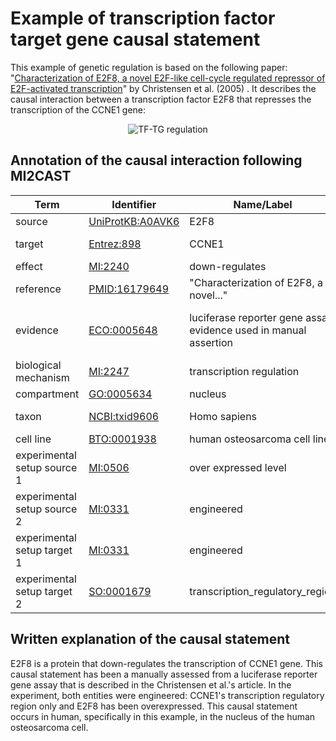 #  Example of transcription factor target gene causal statement

This example of genetic regulation is based on the following paper: "[Characterization of E2F8, a novel E2F-like cell-cycle regulated repressor of E2F-activated transcription](https://doi.org/10.1093/nar/gki855)" by Christensen et al. (2005) . It describes the causal interaction between a transcription factor E2F8 that represses the transcription of the CCNE1 gene:

<p align="center">
  <img src="https://github.com/vtoure/MI2CAST/blob/master/images/tf-tg.svg" alt="TF-TG regulation"/>
</p>


## Annotation of the causal interaction following MI2CAST

| Term | Identifier | Name/Label | Database |
|---|---|---|---|
| source | [UniProtKB:A0AVK6](https://www.uniprot.org/uniprot/A0AVK6) | E2F8 | UniProt |
| target | [Entrez:898](https://www.ncbi.nlm.nih.gov/gene/898) | CCNE1 | Entrez gene |
| effect | [MI:2240](http://purl.obolibrary.org/obo/MI_2240) | down-regulates | PSI-MI |
| reference | [PMID:16179649](https://www.ncbi.nlm.nih.gov/pubmed/16179649) | "Characterization of E2F8, a novel..." | Pubmed |
| evidence | [ECO:0005648](http://purl.obolibrary.org/obo/ECO_0005648) | luciferase reporter gene assay evidence used in manual assertion | Evidence and Conclusion Ontology |
| biological mechanism | [MI:2247](http://purl.obolibrary.org/obo/MI_2247) | transcription regulation | PSI-MI |
| compartment | [GO:0005634](http://purl.obolibrary.org/obo/GO_0005634) | nucleus | GO:CC |
| taxon | [NCBI:txid9606](http://purl.obolibrary.org/obo/NCBITaxon_9606) | Homo sapiens | NCBI taxonomy |
| cell line | [BTO:0001938](http://purl.obolibrary.org/obo/BTO_0001938) | human osteosarcoma cell line | BRENDA |
| experimental setup source 1 | [MI:0506](http://purl.obolibrary.org/obo/MI_0506) | over expressed level | PSI-MI |
| experimental setup source 2 | [MI:0331](http://purl.obolibrary.org/obo/MI_0331) | engineered | PSI-MI |
| experimental setup target 1 | [MI:0331](http://purl.obolibrary.org/obo/MI_0331) | engineered | PSI-MI |
| experimental setup target 2 | [SO:0001679](http://purl.obolibrary.org/obo/SO_0001679) | transcription\_regulatory\_region| Sequence Ontology |


## Written explanation of the causal statement
E2F8 is a protein that down-regulates the transcription of CCNE1 gene. This causal statement has been a manually assessed from a luciferase reporter gene assay that is described in the Christensen et al.'s article. In the experiment, both entities were engineered: CCNE1's transcription regulatory region only and E2F8 has been overexpressed. This causal statement occurs in human, specifically in this example, in the nucleus of the human osteosarcoma cell.
